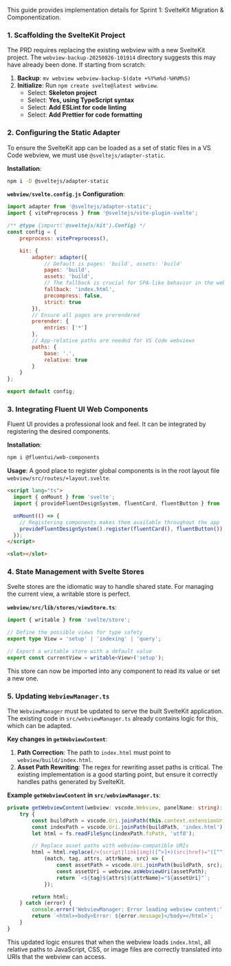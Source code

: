 This guide provides implementation details for Sprint 1: SvelteKit Migration & Componentization.

### 1. Scaffolding the SvelteKit Project

The PRD requires replacing the existing webview with a new SvelteKit project. The `webview-backup-20250826-101914` directory suggests this may have already been done. If starting from scratch:

1.  **Backup**: `mv webview webview-backup-$(date +%Y%m%d-%H%M%S)`
2.  **Initialize**: Run `npm create svelte@latest webview`.
    -   Select: **Skeleton project**
    -   Select: **Yes, using TypeScript syntax**
    -   Select: **Add ESLint for code linting**
    -   Select: **Add Prettier for code formatting**

### 2. Configuring the Static Adapter

To ensure the SvelteKit app can be loaded as a set of static files in a VS Code webview, we must use `@sveltejs/adapter-static`.

**Installation**:
```bash
npm i -D @sveltejs/adapter-static
```

**`webview/svelte.config.js` Configuration**:

```javascript
import adapter from '@sveltejs/adapter-static';
import { vitePreprocess } from '@sveltejs/vite-plugin-svelte';

/** @type {import('@sveltejs/kit').Config} */
const config = {
    preprocess: vitePreprocess(),

    kit: {
        adapter: adapter({
            // Default is pages: 'build', assets: 'build'
            pages: 'build',
            assets: 'build',
            // The fallback is crucial for SPA-like behavior in the webview
            fallback: 'index.html',
            precompress: false,
            strict: true
        }),
        // Ensure all pages are prerendered
        prerender: {
            entries: ['*']
        },
        // App-relative paths are needed for VS Code webviews
        paths: {
            base: '.',
            relative: true
        }
    }
};

export default config;
```

### 3. Integrating Fluent UI Web Components

Fluent UI provides a professional look and feel. It can be integrated by registering the desired components.

**Installation**:
```bash
npm i @fluentui/web-components
```

**Usage**: A good place to register global components is in the root layout file `webview/src/routes/+layout.svelte`.

```html
<script lang="ts">
  import { onMount } from 'svelte';
  import { provideFluentDesignSystem, fluentCard, fluentButton } from '@fluentui/web-components';

  onMount(() => {
    // Registering components makes them available throughout the app
    provideFluentDesignSystem().register(fluentCard(), fluentButton());
  });
</script>

<slot></slot>
```

### 4. State Management with Svelte Stores

Svelte stores are the idiomatic way to handle shared state. For managing the current view, a writable store is perfect.

**`webview/src/lib/stores/viewStore.ts`**:
```typescript
import { writable } from 'svelte/store';

// Define the possible views for type safety
export type View = 'setup' | 'indexing' | 'query';

// Export a writable store with a default value
export const currentView = writable<View>('setup');
```

This store can now be imported into any component to read its value or set a new one.

### 5. Updating `WebviewManager.ts`

The `WebviewManager` must be updated to serve the built SvelteKit application. The existing code in `src/webviewManager.ts` already contains logic for this, which can be adapted.

**Key changes in `getWebviewContent`**:

1.  **Path Correction**: The path to `index.html` must point to `webview/build/index.html`.
2.  **Asset Path Rewriting**: The regex for rewriting asset paths is critical. The existing implementation is a good starting point, but ensure it correctly handles paths generated by SvelteKit.

**Example `getWebviewContent` in `src/webviewManager.ts`**:

```typescript
private getWebviewContent(webview: vscode.Webview, panelName: string): string {
    try {
        const buildPath = vscode.Uri.joinPath(this.context.extensionUri, 'webview', 'build');
        const indexPath = vscode.Uri.joinPath(buildPath, 'index.html');
        let html = fs.readFileSync(indexPath.fsPath, 'utf8');

        // Replace asset paths with webview-compatible URIs
        html = html.replace(/<(script|link|img)([^>]+)(src|href)="([^"]+)"/g,
            (match, tag, attrs, attrName, src) => {
                const assetPath = vscode.Uri.joinPath(buildPath, src);
                const assetUri = webview.asWebviewUri(assetPath);
                return `<${tag}${attrs}${attrName}="${assetUri}"`;
            });

        return html;
    } catch (error) {
        console.error('WebviewManager: Error loading webview content:', error);
        return `<html><body>Error: ${error.message}</body></html>`;
    }
}
```

This updated logic ensures that when the webview loads `index.html`, all relative paths to JavaScript, CSS, or image files are correctly translated into URIs that the webview can access.

